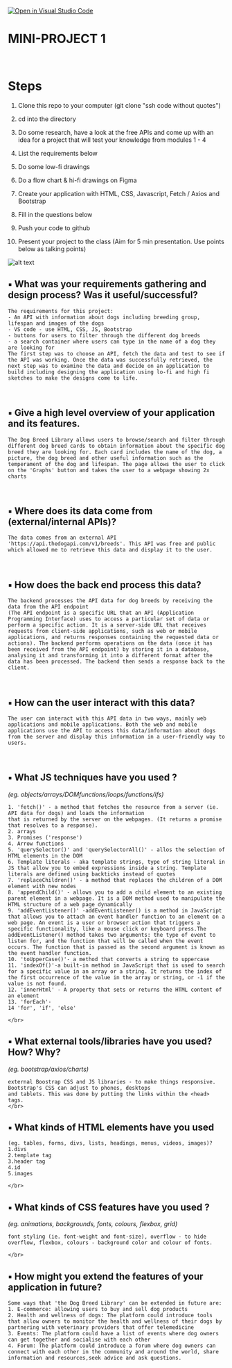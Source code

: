 [![Open in Visual Studio Code](https://classroom.github.com/assets/open-in-vscode-c66648af7eb3fe8bc4f294546bfd86ef473780cde1dea487d3c4ff354943c9ae.svg)](https://classroom.github.com/online_ide?assignment_repo_id=10602024&assignment_repo_type=AssignmentRepo)
</br>

# **MINI-PROJECT 1**

</br>

# Steps

1. Clone this repo to your computer (git clone "ssh code without quotes")
2. cd into the directory

3. Do some research, have a look at the free APIs and come up with an idea for a project that will test your knowledge from modules 1 - 4
4. List the requirements below
5. Do some low-fi drawings 
6. Do a flow chart & hi-fi drawings on Figma
7. Create your application with HTML, CSS, Javascript, Fetch / Axios and Bootstrap
8. Fill in the questions below
9. Push your code to github

10. Present your project to the class (Aim for 5 min presentation. Use points below as talking points)


![alt text](https://x4w8f4y8.rocketcdn.me/wp-content/uploads/2020/05/iod_h_tp_white_c.png)



## ▪ What was your requirements gathering and design process? Was it useful/successful?

```
The requirements for this project:
- An API with information about dogs including breeding group, lifespan and images of the dogs
- VS code - use HTML, CSS, JS, Bootstrap 
- buttons for users to filter through the different dog breeds 
- a search container where users can type in the name of a dog they are looking for 
The first step was to choose an API, fetch the data and test to see if the API was working. Once the data was successfully retrieved, the next step was to examine the data and decide on an application to build including designing the application using lo-fi and high fi sketches to make the designs come to life. 
```
</br>

## ▪ Give a high level overview of your application and its features.

```
The Dog Breed Library allows users to browse/search and filter through different dog breed cards to obtain information about the specific dog breed they are looking for. Each card includes the name of the dog, a picture, the dog breed and other useful information such as the temperament of the dog and lifespan. The page allows the user to click on the 'Graphs' button and takes the user to a webpage showing 2x charts 
```

</br>

## ▪ Where does its data come from (external/internal APIs)?

```
The data comes from an external API 'https://api.thedogapi.com/v1/breeds'. This API was free and public which allowed me to retrieve this data and display it to the user.
```
</br>

## ▪ How does the back end process this data?

```
The backend processes the API data for dog breeds by receiving the data from the API endpoint
(The API endpoint is a specific URL that an API (Application Programming Interface) uses to access a particular set of data or perform a specific action. It is a server-side URL that receives requests from client-side applications, such as web or mobile applications, and returns responses containing the requested data or actions). The backend performs operations on the data (once it has been received from the API endpoint) by storing it in a database, analysing it and transforming it into a different format after the data has been processed. The backend then sends a response back to the client.  
```
</br>

## ▪ How can the user interact with this data?
```
The user can interact with this API data in two ways, mainly web applications and mobile applications. Both the web and mobile applications use the API to access this data/information about dogs from the server and display this information in a user-friendly way to users.
```
</br>

## ▪ What JS techniques have you used ?
*(eg. objects/arrays/DOMfunctions/loops/functions/ifs)*
```
1. 'fetch()' - a method that fetches the resource from a server (ie. API data for dogs) and loads the information 
that is returned by the server on the webpages. (It returns a promise that resolves to a response).
2. arrays 
3. Promises ('response')
4. Arrow functions
5. 'querySelector()' and 'querySelectorAll()' - allos the selection of HTML elements in the DOM
6. Template literals - aka template strings, type of string literal in JS that allow you to embed expressions inside a string. Template literals are defined using backticks instead of quotes
7. 'replaceChildren()' - a method that replaces the children of a DOM element with new nodes
8. 'appendChild()' - allows you to add a child element to an existing parent element in a webpage. It is a DOM method used to manipulate the HTML structure of a web page dynamically
9. 'addEventListener()' -addEventListener() is a method in JavaScript that allows you to attach an event handler function to an element on a web page. An event is a user or browser action that triggers a specific functionality, like a mouse click or keyboard press.The addEventListener() method takes two arguments: the type of event to listen for, and the function that will be called when the event occurs. The function that is passed as the second argument is known as the event handler function.
10. 'toUpperCase()'- a method that converts a string to uppercase
11. 'indexOf()'-a built-in method in JavaScript that is used to search for a specific value in an array or a string. It returns the index of the first occurrence of the value in the array or string, or -1 if the value is not found.
12. 'innerHtml' - A property that sets or returns the HTML content of an element
13. 'forEach'-
14 'for', 'if', 'else' 

</br>
```
## ▪ What external tools/libraries have you used? How? Why?
*(eg. bootstrap/axios/charts)*
```
external Boostrap CSS and JS libraries - to make things responsive. Bootstrap's CSS can adjust to phones, desktops
and tablets. This was done by putting the links within the <head> tags.
</br>
```
## ▪ What kinds of HTML elements have you used
```
(eg. tables, forms, divs, lists, headings, menus, videos, images)?
1.divs
2.template tag
3.header tag
4.id
5.images

</br>
```
## ▪ What kinds of CSS features have you used ?
*(eg. animations, backgrounds, fonts, colours, flexbox, grid)*
```
font styling (ie. font-weight and font-size), overflow - to hide overflow, flexbox, colours - background color and colour of fonts. 

</br>
```
## ▪ How might you extend the features of your application in future?

```
Some ways that 'the Dog Breed Library' can be extended in future are:
1. E-commerce: allowing users to buy and sell dog products 
2. Health and wellness of dogs: The platform could introduce tools that allow owners to monitor the health and wellness of their dogs by partnering with veterinary providers that offer telemedicine
3. Events: The platform could have a list of events where dog owners can get together and socialise with each other
4. Forum: The platform could introduce a forum where dog owners can connect with each other in the community and around the world, share information and resources,seek advice and ask questions. 
```


</br></br></br></br></br>


